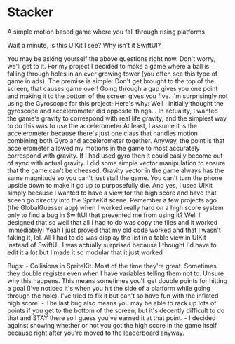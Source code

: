 # Stacker
 A simple motion based game where you fall through rising platforms

Wait a minute, is this UIKit I see? Why isn't it SwiftUI?

   You may be asking yourself the above questions right now. Don't worry, we'll get to it.
   For my project I decided to make a game where a ball is falling through holes in an ever growing tower (you often see this type of game in ads).
   The premise is simple: Don't get brought to the top of the screen, that causes game over!
   Going through a gap gives you one point and making it to the bottom of the screen gives you five.
   I'm surprisingly not using the Gyroscope for this project; Here's why:
       Well I initially thought the gyroscope and accelerometer did opposite things...
       In actuality, I wanted the game's gravity to correspond with real life gravity, and the simplest way to do this was to use the accelerometer
       At least, I assume it is the accelerometer because there's just one class that handles motion combining both Gyro and accelerometer together.
       Anyway, the point is that accelerometer allowed my motions in the game to most accurately correspond with gravity. If I had used gyro then it could easily become out of sync with actual gravity.
   I did some simple vector manipulation to ensure that the game can't be cheesed.
       Gravity vector in the game always has the same magnitude so you can't just stall the game.
       You can't turn the phone upside down to make it go up to purposefully die.
   And yes, I used UIKit simply because I wanted to have a view for the high score and have that sceen go directly into the SpriteKit scene.
   Remember a few projects ago (the GlobalGuesser app) when I worked really hard on a high score system only to find a bug in SwiftUI that prevented me from using it?
   Well I designed that so well that all I had to do was copy the files and it worked immediately!
       Yeah I just proved that my old code worked and that I wasn't faking it, lol.
       All I had to do was display the list in a table view in UIKit instead of SwiftUI.
       I was actually surprised because I thought I'd have to edit it a lot but I made it so modular that it just worked
   
   Bugs:
       - Collisions in SpriteKit. Most of the time they're great. Sometimes they double register even when I have variables telling them not to. Unsure why this happens. This means sometimes you'll get double points for hitting a goal (I've noticed it's when you hit the side of a platform while going through the hole). I've tried to fix it but can't so have fun with the inflated high score.
       - The last bug also means you may be able to rack up lots of points if you get to the bottom of the screen, but it's decently difficult to do that and STAY there so I guess you've earned it at that point.
       - I decided against showing whether or not you got the high score in the game itself because right after you're moved to the leaderboard anyway.
